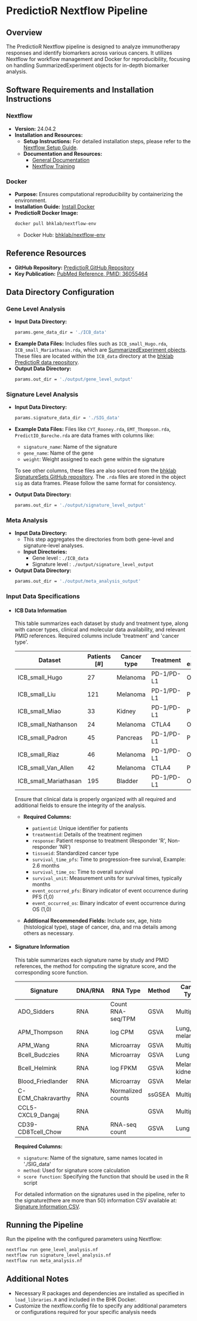 # PredictioR Nextflow Pipeline

## Overview
The PredictioR Nextflow pipeline is designed to analyze immunotherapy responses and identify biomarkers across various cancers. It utilizes Nextflow for workflow management and Docker for reproducibility, focusing on handling SummarizedExperiment objects for in-depth biomarker analysis.

## Software Requirements and Installation Instructions

### Nextflow
- **Version:** 24.04.2
- **Installation and Resources:**
  - **Setup Instructions:** For detailed installation steps, please refer to the [Nextflow Setup Guide](https://www.nextflow.io/docs/latest/install.html).
  - **Documentation and Resources:**
    - [General Documentation](https://www.nextflow.io/docs/latest/index.html)
    - [Nextflow Training](https://training.nextflow.io)

### Docker
- **Purpose:** Ensures computational reproducibility by containerizing the environment.
- **Installation Guide:** [Install Docker](https://docs.docker.com/get-docker/)
- **PredictioR Docker Image:**
  ```bash
  docker pull bhklab/nextflow-env
  ```
  - Docker Hub: [bhklab/nextflow-env](https://hub.docker.com/r/bhklab/nextflow-env)

## Reference Resources
- **GitHub Repository:** [PredictioR GitHub Repository](https://github.com/bhklab/PredictioR)
- **Key Publication:** [PubMed Reference, PMID: 36055464](https://pubmed.ncbi.nlm.nih.gov/36055464/)

## Data Directory Configuration

### Gene Level Analysis
- **Input Data Directory:**
  ```bash
  params.gene_data_dir = './ICB_data'
  ```
- **Example Data Files:** Includes files such as `ICB_small_Hugo.rda`, `ICB_small_Mariathasan.rda`, which are [SummarizedExperiment objects](https://bioconductor.org/packages/devel/bioc/vignettes/SummarizedExperiment/inst/doc/SummarizedExperiment.html). These files are located within the `ICB_data` directory at the [bhklab PredictioR data repository](https://github.com/bhklab/PredictioR/tree/main/data).
- **Output Data Directory:**
  ```bash
  params.out_dir = './output/gene_level_output'
  ```

### Signature Level Analysis
- **Input Data Directory:**
  ```bash
  params.signature_data_dir = './SIG_data'
  ```
- **Example Data Files:** Files like `CYT_Rooney.rda`, `EMT_Thompson.rda`, `PredictIO_Bareche.rda` are data frames with columns like:
  - `signature_name`: Name of the signature
  - `gene_name`: Name of the gene
  - `weight`: Weight assigned to each gene within the signature
  
  To see other columns, these files are also sourced from the [bhklab SignatureSets GitHub repository](https://github.com/bhklab/SignatureSets).
  The `.rda` files are stored in the object `sig` as data frames. Please follow the same format for consistency.
  
- **Output Data Directory:**
  ```bash
  params.out_dir = './output/signature_level_output'
  ```

### Meta Analysis
- **Input Data Directory:** 
  - This step aggregates the directories from both gene-level and signature-level analyses.
  - **Input Directories:** 
    - Gene level : `./ICB_data`
    - Signature level : `./output/signature_level_output`
- **Output Data Directory:**
  ```bash
  params.out_dir = './output/meta_analysis_output'
  ```

### Input Data Specifications
- #### ICB Data Information

  This table summarizes each dataset by study and treatment type, along with cancer types, clinical and molecular data availability, and relevant PMID 
  references. Required columns include 'treatment' and 'cancer type'.
  
  | Dataset                | Patients [#] | Cancer type | Treatment                   | Clinical endpoints | Molecular data | PMID      |
  |------------------------|--------------|-------------|-----------------------------|--------------------|----------------|-----------|
  | ICB_small_Hugo         | 27           | Melanoma    | PD-1/PD-L1                  | OS                 | RNA            | 26997480  |
  | ICB_small_Liu          | 121          | Melanoma    | PD-1/PD-L1                  | PFS/OS             | RNA/DNA        | 31792460  |
  | ICB_small_Miao         | 33           | Kidney      | PD-1/PD-L1                  | PFS/OS             | RNA/DNA        | 29301960  |
  | ICB_small_Nathanson    | 24           | Melanoma    | CTLA4                       | OS                 | RNA/DNA        | 27956380  |
  | ICB_small_Padron       | 45           | Pancreas    | PD-1/PD-L1                  | PFS/OS             | RNA            | 35662283  |
  | ICB_small_Riaz         | 46           | Melanoma    | PD-1/PD-L1                  | OS                 | RNA/DNA        | 29033130  |
  | ICB_small_Van_Allen    | 42           | Melanoma    | CTLA4                       | PFS/OS             | RNA/DNA        | 26359337  |
  | ICB_small_Mariathasan  | 195          | Bladder     | PD-1/PD-L1                  | OS                 | RNA/DNA        | 29443960  |
  
  
  Ensure that clinical data is properly organized with all required and additional fields to ensure the integrity of the analysis.
  
  - **Required Columns:**
    - `patientid`: Unique identifier for patients
    - `treatmentid`: Details of the treatment regimen
    - `response`: Patient response to treatment (Responder 'R', Non-responder 'NR')
    - `tissueid`: Standardized cancer type
    - `survival_time_pfs`: Time to progression-free survival, Example: 2.6 months
    - `survival_time_os`: Time to overall survival
    - `survival_unit`: Measurement units for survival times, typically months
    - `event_occurred_pfs`: Binary indicator of event occurrence during PFS (1,0)
    - `event_occurred_os`: Binary indicator of event occurrence during OS (1,0)
   
  - **Additional Recommended Fields:**
    Include sex, age, histo (histological type), stage of cancer, dna, and rna details among others as necessary.
  

- #### Signature Information

  This table summarizes each signature name by study and PMID references, the method for computing the signature score, and the corresponding score 
  function.
  
  | Signature            | DNA/RNA | RNA Type           | Method | Cancer Type         | Score Function | PMID      |
  |----------------------|---------|--------------------|--------|---------------------|----------------|-----------|
  | ADO_Sidders          | RNA     | Count RNA-seq/TPM  | GSVA   | Multiple            | geneSigGSVA    | 31953314  |
  | APM_Thompson         | RNA     | log CPM            | GSVA   | Lung, melanoma      | geneSigGSVA    | 33028693  |
  | APM_Wang             | RNA     | Microarray         | GSVA   | Multiple            | geneSigGSVA    | 31767055  |
  | Bcell_Budczies       | RNA     | Microarray         | GSVA   | Lung                | geneSigGSVA    | 33520406  |
  | Bcell_Helmink        | RNA     | log FPKM           | GSVA   | Melanoma, kidney    | geneSigGSVA    | 31942075  |
  | Blood_Friedlander    | RNA     | Microarray         | GSVA   | Melanoma            | geneSigGSVA    | 28807052  |
  | C-ECM_Chakravarthy   | RNA     | Normalized counts  | ssGSEA | Multiple            | geneSigssGSEA  | 30410077  |
  | CCL5-CXCL9_Dangaj    | RNA     |                    | GSVA   | Multiple            | geneSigGSVA    | 31185212  |
  | CD39-CD8Tcell_Chow   | RNA     | RNA-seq count      | GSVA   | Lung                | geneSigGSVA    | 36574773  |


  **Required Columns:**
  - `signature`: Name of the signature, same names located in './SIG_data'
  - `method`: Used for signature score calculation
  - `score function`: Specifying the function that should be used in the R script
    
  For detailed information on the signatures used in the pipeline, refer to the signature(there are more than 50) information CSV available at: [Signature Information CSV](https://github.com/bhklab/SignatureSets/tree/main/data-raw). 

## Running the Pipeline
Run the pipeline with the configured parameters using Nextflow:
```bash
nextflow run gene_level_analysis.nf
nextflow run signature_level_analysis.nf
nextflow run meta_analysis.nf
```

## Additional Notes
- Necessary R packages and dependencies are installed as specified in `load_libraries.R` and included in the BHK Docker.
- Customize the nextflow.config file to specify any additional parameters or configurations required for your specific analysis needs
